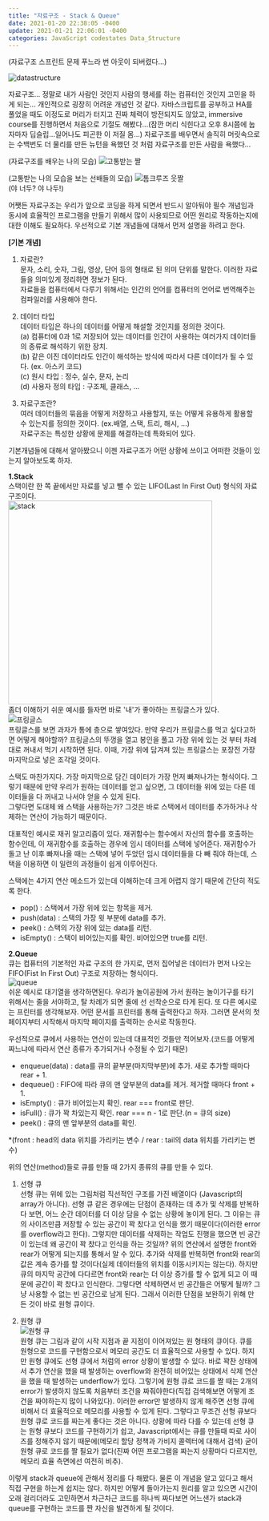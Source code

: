 ```yaml
---
title: "자료구조 - Stack & Queue"
date: 2021-01-20 22:38:05 -0400
update: 2021-01-21 22:06:01 -0400
categories: JavaScript codestates Data_Structure 
---
```

(자료구조 스프린트 문제 푸느라 번 아웃이 되버렸다...)   

![datastructure](https://user-images.githubusercontent.com/70124288/105183301-5dea4b80-5b71-11eb-8970-0a884c076f2f.jpg)

자료구조... 정말로 내가 사람인 것인지 사람의 행세를 하는 컴퓨터인 것인지 고민을 하게 되는... 개인적으로 굉장히 어려운 개념인 것 같다. 자바스크립트를 공부하고 HA를 풀었을 때도 이정도로 머리가 터지고 진짜 체력이 방전되지도 않았고, immersive course를 진행하면서 처음으로 기절도 해봤다...(잠깐 머리 식힌다고 오후 8시쯤에 눕자마자 딥슬립...일어나도 피곤한 이 저질 몸...) 자료구조를 배우면서 솔직히 머릿속으로는 수백번도 더 물리를 만든 뉴턴을 욕했던 것 처럼 자료구조를 만든 사람을 욕했다...  
    
(자료구조를 배우는 나의 모습)
![고통받는 짤](https://user-images.githubusercontent.com/70124288/105184568-d4d41400-5b72-11eb-851f-fd711ea2a5ed.png)
   
(고통받는 나의 모습을 보는 선배들의 모습)
![톰크루즈 웃짤](https://user-images.githubusercontent.com/70124288/105184724-04831c00-5b73-11eb-95b3-3460931b0236.png)   
(야 너두? 야 나두!)
   
어쨋든 자료구조는 우리가 앞으로 코딩을 하게 되면서 반드시 알아둬야 필수 개념임과 동시에 효율적인 프로그램을 만들기 위해서 많이 사용되므로 어떤 원리로 작동하는지에 대한 이해도 필요하다. 우선적으로 기본 개념들에 대해서 먼저 설명을 하려고 한다.   

**[기본 개념]**    
 1) 자료란?   
문자, 소리, 숫자, 그림, 영상, 단어 등의 형태로 된 의미 단위를 말한다. 이러한 자료들을 의미있게 정리하면 정보가 된다.   
자료들을 컴퓨터에서 다루기 위해서는 인간의 언어를 컴퓨터의 언어로 번역해주는 컴파일러를 사용해야 한다.   

 2) 데이터 타입   
데이터 타입은 하나의 데이터를 어떻게 해설할 것인지를 정의한 것이다.   
(a) 컴퓨터에 0과 1로 저장되어 있는 데이터를 인간이 사용하는 여러가지 데이터들의 종류로 해석하기 위한 장치.   
(b) 같은 이진 데이터라도 인간이 해석하는 방식에 따라서 다른 데이터가 될 수 있다. (ex. 아스키 코드)   
(c) 원시 타입 : 정수, 실수, 문자, 논리   
(d) 사용자 정의 타입 : 구조체, 클래스, ...
   
 3) 자료구조란?   
여러 데이터들의 묶음을 어떻게 저장하고 사용할지, 또는 어떻게 유용하게 활용할 수 있는지를 정의한 것이다. (ex.배열, 스택, 트리, 해시, ...)   
자료구조는 특성한 상황에 문제를 해결하는데 특화되어 있다.   

기본개념들에 대해서 알아봤으니 이젠 자료구조가 어떤 상황에 쓰이고 어떠한 것들이 있는지 알아보도록 하자.
   
**1.Stack**   
스택이란 한 쪽 끝에서만 자료를 넣고 뺄 수 있는 LIFO(Last In First Out) 형식의 자료 구조이다.   
<img width="407" alt="stack" src="https://user-images.githubusercontent.com/70124288/105186544-2d0c1580-5b75-11eb-9e85-d75238247c1b.png">   
좀더 이해하기 쉬운 예시를 들자면 바로 '내'가 좋아하는 프링글스가 있다.   
![프링글스](https://user-images.githubusercontent.com/70124288/105187090-bb809700-5b75-11eb-9e0b-76c7ae75817c.jpeg)   
프링글스를 보면 과자가 통에 층으로 쌓여있다. 만약 우리가 프링글스를 먹고 싶다고하면 어떻게 해야할까? 프링글스의 뚜껑을 열고 봉인을 풀고 가장 위에 있는 것 부터 차례대로 꺼내서 먹기 시작하면 된다. 이때, 가장 위에 담겨져 있는 프링글스는 포장전 가장 마지막으로 넣은 조각일 것이다.  
    
스택도 마찬가지다. 가장 마지막으로 담긴 데이터가 가장 먼저 빠져나가는 형식이다. 그렇기 때문에 만약 우리가 원하는 데이터를 얻고 싶으면, 그 데이터들 위에 있는 다른 데이터들을 다 꺼내고 나서야 얻을 수 있게 된다.   
그렇다면 도대체 왜 스택을 사용하는가? 그것은 바로 스택에서 데이터를 추가하거나 삭제하는 연산이 가능하기 때문이다.   
   
대표적인 예시로 재귀 알고리즘이 있다. 재귀함수는 함수에서 자신의 함수를 호출하는 함수인데, 이 재귀함수를 호출하는 경우에 임시 데이터를 스택에 넣어준다. 재귀함수가 돌고 난 이후 빠져나올 때는 스택에 넣어 두었던 임시 데이터들을 다 빼 줘야 하는데, 스택을 이용하면 이 일련의 과정들이 쉽게 이루어진다.   
   
스택에는 4가지 연산 메소드가 있는데 이해하는데 크게 어렵지 않기 때문에 간단히 적도록 한다.   
* pop() : 스택에서 가장 위에 있는 항목을 제거.   
* push(data) : 스택의 가장 윗 부분에 data를 추가.   
* peek() : 스택의 가장 위에 있는 data를 리턴.   
* isEmpty() : 스택이 비어있는지를 확인. 비어있으면 true를 리턴.   
   
   
**2.Queue**   
큐는 컴퓨터의 기본적인 자료 구조의 한 가지로, 먼저 집어넣은 데이터가 먼저 나오는 FIFO(Fist In First Out) 구조로 저장하는 형식이다.   
![queue](https://user-images.githubusercontent.com/70124288/105189146-01d6f580-5b78-11eb-8617-a7ee8109d9d9.png)   
쉬운 예시로 대기열을 생각하면된다. 우리가 놀이공원에 가서 원하는 놀이기구를 타기 위해서는 줄을 서야하고, 탈 차례가 되면 줄에 선 선착순으로 타게 된다. 또 다른 예시로는 프린터를 생각해보자. 어떤 문서를 프린터를 통해 출력한다고 하자. 그러면 문서의 첫 페이지부터 시작해서 마지막 페이지를 출력하는 순서로 작동한다.   
   
우선적으로 큐에서 사용하는 연산이 있는데 대표적인 것들만 적어보자.(코드를 어떻게 짜느냐에 따라서 연산 종류가 추가되거나 수정될 수 있기 때문)   
* enqueue(data) : data를 큐의 끝부분(마지막부분)에 추가. 새로 추가할 때마다 rear + 1.
* dequeue() : FIFO에 따라 큐의 맨 앞부분의 data를 제거. 제거할 때마다 front + 1.
* isEmpty() : 큐가 비어있는지 확인. rear === front로 판단.
* isFull() : 큐가 꽉 차있는지 확인. rear === n - 1로 판단.(n = 큐의 size)
* peek() : 큐의 맨 앞부분의 data를 확인.   
   
*(front : head의 data 위치를 가리키는 변수 / rear : tail의 data 위치를 가리키는 변수)   
      
위의 연산(method)들로 큐를 만들 때 2가지 종류의 큐를 만들 수 있다.   
1) 선형 큐   
선형 큐는 위에 있는 그림처럼 직선적인 구조를 가진 배열이다 (Javascript의 array가 아니다). 선형 큐 같은 경우에는 단점이 존재하는 데 추가 및 삭제를 반복하다 보면, 어느 순간 데이터를 더 이상 담을 수 없는 상황에 놓이게 된다. 그 이유는 큐의 사이즈만큼 저장할 수 있는 공간이 꽉 찼다고 인식을 했기 때문이다(이러한 error를 overflow라고 한다). 그렇지만 데이터를 삭제하는 작업도 진행을 했으면 빈 공간이 있는데 왜 공간이 꽉 찼다고 인식을 하는 것일까? 위의 연산에서 설명한 front와 rear가 어떻게 되는지를 통해서 알 수 있다. 추가와 삭제를 반복하면 front와 rear의 값은 계속 증가를 할 것이다(실제 데이터들의 위치를 이동시키지는 않는다). 하지만 큐의 마지막 공간에 다다르면 front와 rear는 더 이상 증가를 할 수 없게 되고 이 때문에 공간이 꽉 찼다고 인식한다. 그렇다면 삭제하면서 빈 공간들은 어떻게 될까? 그냥 사용할 수 없는 빈 공간으로 남게 된다. 그래서 이러한 단점을 보완하기 위해 만든 것이 바로 원형 큐이다.   
      
2) 원형 큐   
![원형 큐](https://user-images.githubusercontent.com/70124288/105370718-349bef00-5c47-11eb-887c-fa362b328f75.png)   
원형 큐는 그림과 같이 시작 지점과 끝 지점이 이어져있는 원 형태의 큐이다. 큐를 원형으로 코드를 구현함으로서 메모리 공간도 더 효율적으로 사용할 수 있다. 하지만 원형 큐에도 선형 큐에서 처럼의 error 상황이 발생할 수 있다. 바로 꽉찬 상태에서 추가 연산을 했을 때 발생하는 overflow와 완전히 비어있는 상태에서 삭제 연산을 했을 때 발생하는 underflow가 있다. 그렇기에 원형 큐로 코드를 짤 때는 2개의 error가 발생하지 않도록 처음부터 조건을 짜줘야한다(직접 검색해보면 어떻게 조건을 짜야하는지 많이 나와있다). 이러한 error만 발생하지 않게 해주면 선형 큐에 비해서 더 효율적으로 메모리를 사용할 수 있게 된다. 그렇다고 무조건 선형 큐보다 원형 큐로 코드를 짜는게 좋다는 것은 아니다. 상황에 따라 다를 수 있는데 선형 큐는 원형 큐보다 코드를 구현하기가 쉽고, Javascript에서는 큐를 만들때 따로 사이즈를 정해주지 않기 때문에(메모리 할당 정책과 가비지 콜렉터에 대해서 검색) 굳이 원형 큐로 코드를 짤 필요가 없다(진짜 어떤 프로그램을 짜는지 상황마다 다르지만, 메모리 효율 측면에선 여전히 비추).   
    
이렇게 stack과 queue에 관해서 정리를 다 해봤다. 물론 이 개념을 알고 있다고 해서 직접 구현을 하는게 쉽지는 않다. 하지만 어떻게 돌아가는지 원리를 알고 있으면 시간이 오래 걸리더라도 고민하면서 차근차근 코드를 하나씩 짜다보면 어느샌가 stack과 queue를 구현하는 코드를 짠 자신을 발견하게 될 것이다. 